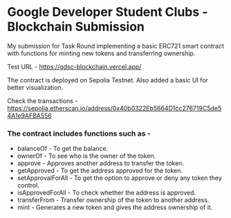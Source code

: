 # Google Developer Student Clubs - Blockchain Submission
My submission for Task Round implementing a basic ERC721 smart contract with functions for minting new tokens and transferring ownership.

Test URL - https://gdsc-blockchain.vercel.app/

The contract is deployed on Sepolia Testnet. Also added a basic UI for better visualization.

Check the transactions - https://sepolia.etherscan.io/address/0x40b0322Eb5664D1cc276719C5de54A1e9AFBA556

### The contract includes functions such as - 
  - balanceOf - To get the balance.
  - ownerOf - To see who is the owner of the token.
  - approve - Approves another address to transfer the token.
  - getApproved - To get the address approved for the token.
  - setApprovalForAll - To get the option to approve or deny any token they control.
  - isApprovedForAll - To check whether the address is approved.
  - transferFrom - Transfer ownership of the token to another address.
  - mint - Generates a new token and gives the address ownership of it.
